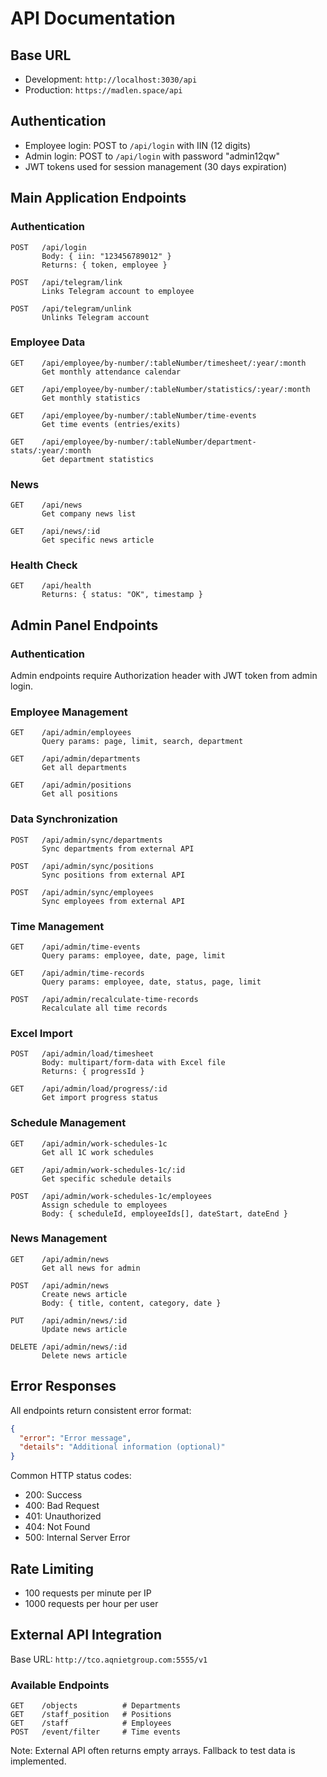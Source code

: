 # API Documentation

## Base URL
- Development: `http://localhost:3030/api`
- Production: `https://madlen.space/api`

## Authentication
- Employee login: POST to `/api/login` with IIN (12 digits)
- Admin login: POST to `/api/login` with password "admin12qw"
- JWT tokens used for session management (30 days expiration)

## Main Application Endpoints

### Authentication
```
POST   /api/login
       Body: { iin: "123456789012" }
       Returns: { token, employee }

POST   /api/telegram/link
       Links Telegram account to employee

POST   /api/telegram/unlink
       Unlinks Telegram account
```

### Employee Data
```
GET    /api/employee/by-number/:tableNumber/timesheet/:year/:month
       Get monthly attendance calendar

GET    /api/employee/by-number/:tableNumber/statistics/:year/:month
       Get monthly statistics

GET    /api/employee/by-number/:tableNumber/time-events
       Get time events (entries/exits)

GET    /api/employee/by-number/:tableNumber/department-stats/:year/:month
       Get department statistics
```

### News
```
GET    /api/news
       Get company news list

GET    /api/news/:id
       Get specific news article
```

### Health Check
```
GET    /api/health
       Returns: { status: "OK", timestamp }
```

## Admin Panel Endpoints

### Authentication
Admin endpoints require Authorization header with JWT token from admin login.

### Employee Management
```
GET    /api/admin/employees
       Query params: page, limit, search, department

GET    /api/admin/departments
       Get all departments

GET    /api/admin/positions
       Get all positions
```

### Data Synchronization
```
POST   /api/admin/sync/departments
       Sync departments from external API

POST   /api/admin/sync/positions
       Sync positions from external API

POST   /api/admin/sync/employees
       Sync employees from external API
```

### Time Management
```
GET    /api/admin/time-events
       Query params: employee, date, page, limit

GET    /api/admin/time-records
       Query params: employee, date, status, page, limit

POST   /api/admin/recalculate-time-records
       Recalculate all time records
```

### Excel Import
```
POST   /api/admin/load/timesheet
       Body: multipart/form-data with Excel file
       Returns: { progressId }

GET    /api/admin/load/progress/:id
       Get import progress status
```

### Schedule Management
```
GET    /api/admin/work-schedules-1c
       Get all 1C work schedules

GET    /api/admin/work-schedules-1c/:id
       Get specific schedule details

POST   /api/admin/work-schedules-1c/employees
       Assign schedule to employees
       Body: { scheduleId, employeeIds[], dateStart, dateEnd }
```

### News Management
```
GET    /api/admin/news
       Get all news for admin

POST   /api/admin/news
       Create news article
       Body: { title, content, category, date }

PUT    /api/admin/news/:id
       Update news article

DELETE /api/admin/news/:id
       Delete news article
```

## Error Responses

All endpoints return consistent error format:
```json
{
  "error": "Error message",
  "details": "Additional information (optional)"
}
```

Common HTTP status codes:
- 200: Success
- 400: Bad Request
- 401: Unauthorized
- 404: Not Found
- 500: Internal Server Error

## Rate Limiting
- 100 requests per minute per IP
- 1000 requests per hour per user

## External API Integration

Base URL: `http://tco.aqnietgroup.com:5555/v1`

### Available Endpoints
```
GET    /objects          # Departments
GET    /staff_position   # Positions
GET    /staff            # Employees
POST   /event/filter     # Time events
```

Note: External API often returns empty arrays. Fallback to test data is implemented.